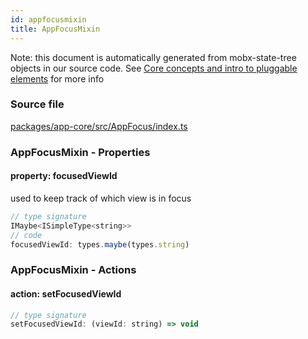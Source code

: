 ```yaml
---
id: appfocusmixin
title: AppFocusMixin
---
```


Note: this document is automatically generated from mobx-state-tree objects in
our source code. See
[Core concepts and intro to pluggable elements](/docs/developer_guide/) for more
info

### Source file

[packages/app-core/src/AppFocus/index.ts](https://github.com/GMOD/jbrowse-components/blob/main/packages/app-core/src/AppFocus/index.ts)

### AppFocusMixin - Properties

#### property: focusedViewId

used to keep track of which view is in focus

```js
// type signature
IMaybe<ISimpleType<string>>
// code
focusedViewId: types.maybe(types.string)
```

### AppFocusMixin - Actions

#### action: setFocusedViewId

```js
// type signature
setFocusedViewId: (viewId: string) => void
```
